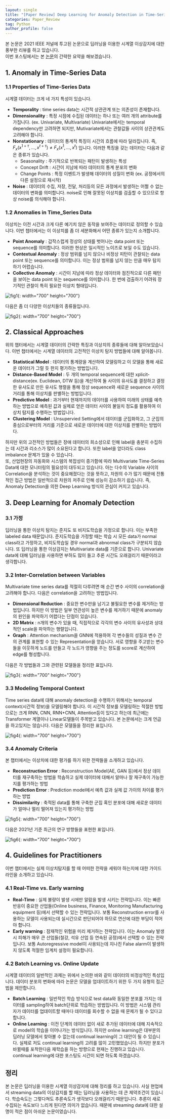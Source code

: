 ```yaml
---
layout: single
title: "[Paper Review] Deep Learning for Anomaly Detection in Time-Series Data: Review, Analysis and Guidelines"
categories: Paper_Review
tag: Python
author_profile: false
---
```

본 논문은 2021 IEEE 저널에 투고된 논문으로 딥러닝을 이용한 시계열 이상감지에 대한 풍부한 리뷰를 하고 있습니다.  
이번 포스팅에서는 본 [논문](https://ieeexplore.ieee.org/abstract/document/9523565)의 간략한 요약을 해보겠습니다.

## 1. Anomaly in Time-Series Data
### 1.1 Properties of Time-Series Data
시계열 데이터는 크게 네 가지 특성이 있습니다.
* **Temporality** : time series data는 시간적 상관관계 또는 의존성이 존재합니다.
* **Dimensionality** : 특정 시점에 수집된 데이터는 하나 또는 여러 개의 attribute를 가집니다. (ex. Univariate, Multivariate) Univariate에서는 temporal dependency만 고려하면 되지만, Mutivariate에서는 관찰값들 사이의 상관관계도 고려해야 합니다.
* **Nonstationary** : 데이터의 통계적 특징이 시간의 흐름에 따라 달라집니다. 즉, $F_x(x^{1+\tau},...,x^{t+\tau}) \ne F_x(x^1,...,x^t)$ 입니다. 이러한 특징을 갖는 데이터는 다음과 같은 종류가 있습니다.
    * Seasonality : 주기적으로 반복되는 패턴이 발생하는 특성
    * Concept Drift : 시간이 지남에 따라 데이터의 통계 분포의 변화
    * Change Points : 특정 이벤트가 발생해 데이터의 성질이 변화 (ex. 공정에서의 다른 설정으로 재시작)
* **Noise** : 데이터의 수집, 저장, 전달, 처리등의 모든 과정에서 발생하는 어쩔 수 없는 데이터의 변화를 의미합니다. noise로 인해 잘못된 이상치를 검출할 수 있으므로 항상 noise를 의식해야 합니다.

### 1.2 Anomalies in Time_Series Data
이상치는 이전 시간과 크게 다른 예기치 않은 동작을 보여주는 데이터로 정의할 수 있습니다. 이번 챕터에서는 이 이상치를 좀 더 세분화해서 어떤 종류가 있는지 소개합니다.
* **Point Anomaly** : 갑작스럽게 정상의 상태를 벗어나는 data point 또는 sequence를 의미합니다. 이러한 현상은 일시적인 노이즈로 보일 수도 있습니다.
* **Contextual Anomaly** : 정상 범위를 넘지 않으나 비정상 피턴이 관찰되는 data point 또는 sequence를 의미합니다. 이는 정상 범위를 넘지 않는 만큼 매우 탐지하기 어렵습니다.
* **Collective Anomaly** : 시간이 지남에 따라 정상 데이터와 점진적으로 다른 패턴을 보이는 data point 또는 sequence를 의미합니다. 한 번에 검출하기 어려워 장기적인 관찰이 특히 필요한 이상치 형태입니다.
  
![fig1]({{site.url}}/images/2023-03-25-paper2/fig1.png){: width="700" height="700"}

다음은 좀 더 다양한 이상치들의 종류들입니다.

![fig2]({{site.url}}/images/2023-03-25-paper2/fig2.png){: width="700" height="700"}

## 2. Classical Approaches
위의 챕터에서는 시계열 데이터의 간략한 특징과 이상치의 종류들에 대해 알아보았습니다. 이번 챕터에서는 시계열 데이터의 고전적인 이상치 탐지 방법들에 대해 알아봅니다.
* **Statistical Model** : 데이터의 통계량을 계산하여 모델링하고 이 모델을 통해 새로운 데이터가 그럴 듯 한지 평가하는 방법입니다.
* **Distance-Based Model** : 두 개의 temporal sequence에 대한 xplicit-distance(ex. Euclidean, DTW 등)을 계산하여 둘 사이의 유사도를 결정하고 결정한 유사도로 만든 유사도 행렬을 통해 정상 sequence와 새로운 sequence 사이의 거리를 통해 이상치를 판별하는 방법입니다.
* **Predictive Model** : 과거부터 현재까지의 데이터를 사용하여 미래의 상태를 예측하는 방법으로 예측된 값과 실제로 얻은 데이터 사이의 불일치 정도를 활용하여 이상치 탐지를 수행하는 방법입니다.
* **Clustering Model** : Unsupervied Setting에서 데이터를 군집화하고, 그 군집의 중심으로부터의 거리를 기준으로 새로운 데이터에 대한 이상치를 판별하는 방법이다.

하지만 위의 고전적인 방법들은 장애 데이터의 희소성으로 인해 label을 충분히 수집하는 데 시간과 리소스가 많이 소요된다고 합니다. 또한 label을 얻더라도 class imbalance 문제가 있을 수 있습니다.  
또, 산업현장의 자동화와 시스템의 복잡성이 증가함에 따라 Multivariate Time-Series Data에 대한 모니터링의 필요성이 대두되고 있습니다. 아는 다수의 Variable 사이의 Correlation을 분석하는 것이 중요해졌다는 것을 뜻하고, 차원의 수가 많기 때문에 전통적인 접근 방법은 일반적으로 차원의 저주로 인해 성능이 감소하기 쉽습니다. 즉, Anomaly Detection을 의한 Deep Learning 방식의 관심이 커지고 있습니다.  

## 3. Deep Learning for Anomaly Detection
### 3.1 가정
딥러닝을 통한 이상치 탐지는 준지도 또 비지도학습을 가정으로 합니다. 이는 부족한 labeled data 때문입니다. 준지도학습을 가정할 때는 학습 시 모든 data가 normal class라고 가정하고, 비지도학습일 경우 normal과 abnormal class가 구분되지 않습니다. 또 딥러닝을 통한 이상감지는 Multivariate data를 기준으로 합니다. Univariate data에 대해 딥러닝을 사용하면 부하도 많이 들고 추론 시간도 오래걸리기 때문이라고 생각합니다.

### 3.2 Inter-Correlation between Variables
Multivariate time series data를 적절히 다루려면 매 순간 변수 사이의 correlation을 고려해야 합니다. 다음은 correlation을 고려하는 방법입니다.
* **Dimensional Reduction** : 중요한 변수만을 남기고 불필요한 변수를 제거하는 방법입니다. 하지만 이 방법은 일부 연관성이 높은 변수를 제거하기 때문에 anomaly의 원인을 파악하기 어렵다는 단점이 있습니다.
* **2D Matrix** : n개의 변수가 있을 때, 직접적으로 각각의 변수 사이의 유사성과 상대적인 scale을 파악하는 행렬입니다.
* **Graph** : Attention mechanism을 GNN에 적용하여 각 변수들의 성질과 변수 간의 관계를 표현할 수 있는 Representation을 얻습니다. 서로 영향을 주고받는 변수들을 이웃하게 노드를 만들고 각 노드가 영향을 주는 정도를 score로 계산하여 edge를 형성합니다.

다음은 각 방법들과 그와 관련된 모델들을 정리한 표입니다.

![fig3]({{site.url}}/images/2023-03-25-paper2/fig3.png){: width="700" height="700"}

### 3.3 Modeling Temporal Context
Time series data에 대해 anomaly detection을 수행하기 위해서는 temporal context(시간적 정보)을 모델링해야 합니다. 이 시간적 정보를 모델링하는 적절한 방법으로는 크게 RNN, CNN, RNN+CNN, Attention등이 있다고 하는데 최근에는 Transformer 계열이나 Linear모델들이 주목받고 있습니다. 본 논문에서는 크게 언급을 하고있지는 않습니다. 다음은 모델들을 정리한 표입니다.

![fig4]({{site.url}}/images/2023-03-25-paper2/fig4.png){: width="700" height="700"}

### 3.4 Anomaly Criteria
본 챕터에서는 이상치에 대한 평가를 하기 위한 전략들을 소개하고 있습니다.
* **Reconstruction Error** : Reconstruction Model(AE, GAN 등)에서 정상 데이터를 재구축하는 방법을 학솝하고 실제 데이터에 대해서 알마나 잘 재구축이 가능한지를 평가하는 방법
* **Prediction Error** : Prediction model에서 예측 값과 실제 값 가이의 차이를 평가하는 방법
* **Dissimilarity** : 축적된 data를 통해 구축한 군집 혹인 분포에 대해 새로운 데이터가 얼마나 멀리 떨어져 있는지 평가하는 방법

![fig5]({{site.url}}/images/2023-03-25-paper2/fig5.png){: width="700" height="700"}

다음은 2021년 기준 최근의 연구 방향들을 표현한 표입니다.

![fig6]({{site.url}}/images/2023-03-25-paper2/fig6.png){: width="700" height="700"}

## 4. Guidelines for Practitioners
이번 챕터에서는 실제 이상치탐지를 할 때 어떠한 전략을 세워야 하는지에 대한 가이드라인을 소개하고 있습니다.

### 4.1 Real-Time vs. Early warning
* **Real-Time** : 실제 불량이 발생 시에만 알람을 발생 시키는 전략입니다. 이는 빠른 반응이 중요한 산업들(Online business, Finance, Monitoring Manufacturing equipment 등)에서 선택할 수 있는 전략입니다. 보통 Reconstruction error를 사용하는 모델이 사용되는데 실시간으로 판단되어야 하므로 연산에 대한 부담이 적어야 합니다.
* **Early warning** : 잠재적인 위험을 미리 제거하는 전략입니다. 이는 Anomaly 발생시 피해가 매우 큰 산업들(철강, 석유 산업 등 연속된 공정)에서 선택할 수 있는 전략입니다. 보통 Autoregressive model이 사용되는데 지나친 False alarm이 발생하지 않도록 적절한 임계치 설정이 필요합니다.

### 4.2 Batch Learning vs. Online Update
시계열 데이터의 일반적인 과제는 위에서 논의한 바와 같이 데이터의 비정상적인 특성입니다. 데이터 분포의 변화에 따라 논문은 모델을 업데이트하기 위한 두 가지 유형의 접근법을 제안합니다.
* **Batch Learning** : 일반적인 학습 방식으로 test data와 동일한 분포를 가지는 데이터를 sampling하여 batch단위로 학습하는 방법입니다. 이 방법은 시스템 관리자가 데이터를 업데이트할 때마다 데이터를 회수할 수 없을 때 문제가 될 수 있다고 합니다.
* **Online Learning** : 이전 단계의 데이터 없이 새로 추가된 데이터에 대해 지속적으로 model의 학습을 이어나가는 방식입니다. 하지만 online learning은 대부분의 딥러닝 모델에서 찾아볼 수 없는데 continual learning이 그 대안이 될 수 있습니다. 실제로 저도 continual learning의 고려를 많이 고민했었습니다. 하지만 분포가 바뀔때를 포착한다음 재학습을 하는 방향으로 현재는 진행하고 있습니다. continual learning에 대한 포스팅도 시간이 되면 하도록 하겠습니다.

## 정리
본 논문은 딥러닝을 이용한 시계열 이상감지에 대해 정리를 하고 있습니다. 사실 현업에서 streaming data의 이상감지를 할 때는 딥러닝을 사용하는 데 큰 제약조건이 있습니다. 학습속도는 그렇다쳐도 추론속도가 생각보다 오래걸리기 때문입니다. 추론이 새로 수집되는 속도보다 느리게 된다면 의미가 없습니다. 때문에 streaming data에 대한 설명이 적은 점이 아쉬운 논문이였습니다.